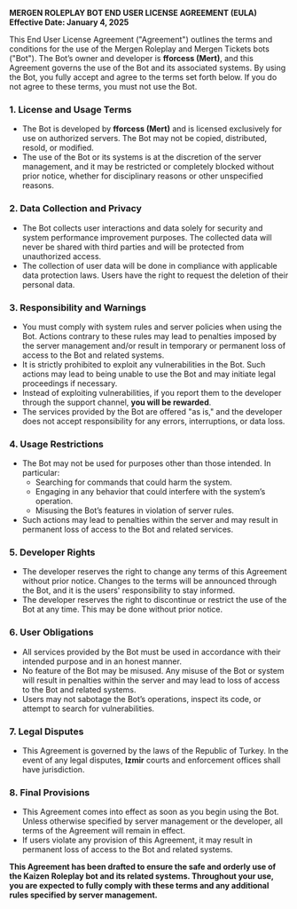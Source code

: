 **MERGEN ROLEPLAY BOT END USER LICENSE AGREEMENT (EULA)**  
**Effective Date: January 4, 2025**

This End User License Agreement ("Agreement") outlines the terms and conditions for the use of the Mergen Roleplay and Mergen Tickets bots ("Bot"). The Bot’s owner and developer is **fforcess (Mert)**, and this Agreement governs the use of the Bot and its associated systems. By using the Bot, you fully accept and agree to the terms set forth below. If you do not agree to these terms, you must not use the Bot.

### 1. **License and Usage Terms**
- The Bot is developed by **fforcess (Mert)** and is licensed exclusively for use on authorized servers. The Bot may not be copied, distributed, resold, or modified.
- The use of the Bot or its systems is at the discretion of the server management, and it may be restricted or completely blocked without prior notice, whether for disciplinary reasons or other unspecified reasons.

### 2. **Data Collection and Privacy**
- The Bot collects user interactions and data solely for security and system performance improvement purposes. The collected data will never be shared with third parties and will be protected from unauthorized access.
- The collection of user data will be done in compliance with applicable data protection laws. Users have the right to request the deletion of their personal data.

### 3. **Responsibility and Warnings**
- You must comply with system rules and server policies when using the Bot. Actions contrary to these rules may lead to penalties imposed by the server management and/or result in temporary or permanent loss of access to the Bot and related systems.
- It is strictly prohibited to exploit any vulnerabilities in the Bot. Such actions may lead to being unable to use the Bot and may initiate legal proceedings if necessary.
- Instead of exploiting vulnerabilities, if you report them to the developer through the support channel, **you will be rewarded**.
- The services provided by the Bot are offered "as is," and the developer does not accept responsibility for any errors, interruptions, or data loss.

### 4. **Usage Restrictions**
- The Bot may not be used for purposes other than those intended. In particular:
  - Searching for commands that could harm the system.
  - Engaging in any behavior that could interfere with the system’s operation.
  - Misusing the Bot’s features in violation of server rules.
- Such actions may lead to penalties within the server and may result in permanent loss of access to the Bot and related services.

### 5. **Developer Rights**
- The developer reserves the right to change any terms of this Agreement without prior notice. Changes to the terms will be announced through the Bot, and it is the users' responsibility to stay informed.
- The developer reserves the right to discontinue or restrict the use of the Bot at any time. This may be done without prior notice.

### 6. **User Obligations**
- All services provided by the Bot must be used in accordance with their intended purpose and in an honest manner.
- No feature of the Bot may be misused. Any misuse of the Bot or system will result in penalties within the server and may lead to loss of access to the Bot and related systems.
- Users may not sabotage the Bot’s operations, inspect its code, or attempt to search for vulnerabilities.

### 7. **Legal Disputes**
- This Agreement is governed by the laws of the Republic of Turkey. In the event of any legal disputes, **Izmir** courts and enforcement offices shall have jurisdiction.

### 8. **Final Provisions**
- This Agreement comes into effect as soon as you begin using the Bot. Unless otherwise specified by server management or the developer, all terms of the Agreement will remain in effect.
- If users violate any provision of this Agreement, it may result in permanent loss of access to the Bot and related systems.

**This Agreement has been drafted to ensure the safe and orderly use of the Kaizen Roleplay bot and its related systems. Throughout your use, you are expected to fully comply with these terms and any additional rules specified by server management.**

